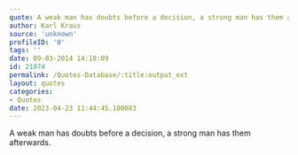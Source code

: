 ```yaml
---
quote: A weak man has doubts before a decision, a strong man has them afterwards.
author: Karl Kraus
source: 'unknown'
profileID: '0'
tags: ''
date: 09-03-2014 14:18:09
id: 21074
permalink: /Quotes-Database/:title:output_ext
layout: quotes
categories:
- Quotes
date: 2023-04-23 11:44:45.180083
---
```

A weak man has doubts before a decision, a strong man has them afterwards.